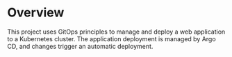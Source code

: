 # Overview

This project uses GitOps principles to manage and deploy a web application to a Kubernetes cluster. The application deployment is managed by Argo CD, and changes trigger an automatic deployment.
